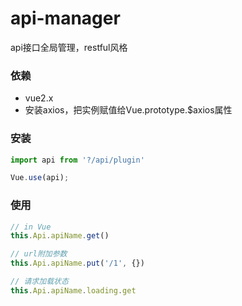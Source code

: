 # api-manager
api接口全局管理，restful风格

### 依赖
- vue2.x
- 安装axios，把实例赋值给Vue.prototype.$axios属性

### 安装
```javascript
import api from '?/api/plugin'

Vue.use(api);
```

### 使用
```javascript
// in Vue
this.Api.apiName.get()

// url附加参数
this.Api.apiName.put('/1', {})

// 请求加载状态
this.Api.apiName.loading.get
```
